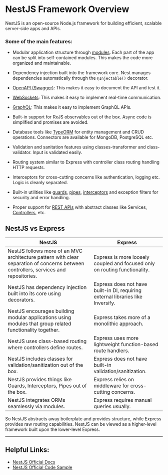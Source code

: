 # NestJS Framework Overview

NestJS is an open-source Node.js framework for building efficient, scalable server-side apps and APIs.

### Some of the main features:

- Modular application structure through [modules](https://docs.nestjs.com/modules). Each part of the app can be split into self-contained modules. This makes the code more organized and maintainable.

- Dependency injection built into the framework core. Nest manages dependencies automatically through the `@Injectable()` decorator.

- [OpenAPI (Swagger)](https://www.openapis.org/): This makes it easy to document the API and test it.

- [WebSockets](https://developer.mozilla.org/en-US/docs/Web/API/WebSockets_API): This makes it easy to implement real-time communication.

- [GraphQL](https://graphql.org/): This makes it easy to implement GraphQL APIs.

- Built-in support for RxJS observables out of the box. Async code is simplified and promises are avoided.

- Database tools like [TypeORM](https://typeorm.io/) for entity management and CRUD operations. Connectors are available for MongoDB, PostgreSQL etc.

- Validation and sanitation features using classes-transformer and class-validator. Input is validated easily.

- Routing system similar to Express with controller class routing handling HTTP requests.

- Interceptors for cross-cutting concerns like authentication, logging etc. Logic is cleanly separated.

- Built-in utilities like [guards](https://docs.nestjs.com/guards), [pipes](https://docs.nestjs.com/pipes), [interceptors](https://docs.nestjs.com/interceptors) and exception filters for security and error handling.

- Proper support for [REST APIs](https://restfulapi.net/)  with abstract classes like Services, [Controllers](https://docs.nestjs.com/interceptors), etc.

## NestJS vs Express

| NestJS | Express |
| --- | --- |
| NestJS follows more of an MVC architecture pattern with clear separation of concerns between controllers, services and repositories. | Express is more loosely coupled and focused only on routing functionality.|
| NestJS has dependency injection built into its core using decorators. | Express does not have built-in DI, requiring external libraries like Inversify.|
| NestJS encourages building modular applications using modules that group related functionality together.| Express takes more of a monolithic approach.|
| NestJS uses class-based routing where controllers define routes.| Express uses more lightweight function-based route handlers.|
| NestJS includes classes for validation/sanitization out of the box. | Express does not have built-in validation/sanitization.|
| NestJS provides things like Guards, Interceptors, Pipes out of the box. | Express relies on middleware for cross-cutting concerns.|
| NestJS integrates ORMs seamlessly via modules.| Express requires manual queries usually.|

So NestJS abstracts away boilerplate and provides structure, while Express provides raw routing capabilities. NestJS can be viewed as a higher-level framework built upon the lower-level Express.

---
## Helpful Links:
- [NestJS Official Docs](https://docs.nestjs.com/)
- [NestJS Official Code Sample](https://github.com/nestjs/nest/tree/master/sample)